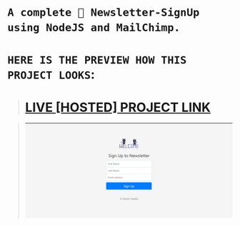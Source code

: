 # `A complete 🎊 Newsletter-SignUp using NodeJS and MailChimp.`

# `HERE IS THE PREVIEW HOW THIS PROJECT LOOKS`:  
># [LIVE [HOSTED] PROJECT LINK](https://brijesh8128-newsletter-signup.herokuapp.com/ "Newsletter-Heroku")

>![Screenshot](./Screenshot/screenshot-1.png)
